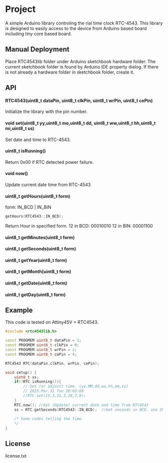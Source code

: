 # Project
A simple Arduino library controling the rial time clock RTC-4543. 
This library is designed to easily access to the device from Arduino based board including tiny core based board.

## Manual Deployment

Place RTC4543lib folder under Arduino sketchbook hardware folder. The current sketchbook folder is found by Arduino IDE property dialog.  If there is not already a hardware folder in sketchbook folder, create it.

## API

#### RTC4543(uint8_t dataPin, uint8_t clkPin, uint8_t wrPin, uint8_t cePin)
Initialize the library with the pin number.

#### void set(uint8_t yy,uint8_t mo,uint8_t dd, uint8_t ww,uint8_t hh,uint8_t mi,uint8_t ss)
Set date and time to RTC-4543.

#### uint8_t isRunning()
Return 0x00 if RTC detected power failure.

#### void now()
Update current date time from RTC-4543

#### uint8_t getHours(uint8_t form)
form: IN_BCD | IN_BIN
```C++
getHours(RTC4543::IN_BCD);
```
Return Hour in specified form.
12 in BCD: 00010010
12 in BIN: 00001100

#### uint8_t getMinutes(uint8_t form)

#### uint8_t getSeconds(uint8_t form)

#### uint8_t getYear(uint8_t form)

#### uint8_t getMonth(uint8_t form)

#### uint8_t getDate(uint8_t form)

#### uint8_t getDay(uint8_t form)


## Example

This code is tested on Attiny45V + RTC4543.

```C++
#include <rtc4543lib.h>

const PROGMEM uint8_t dataPin = 1;
const PROGMEM uint8_t clkPin = 0;
const PROGMEM uint8_t wrPin = 2;
const PROGMEM uint8_t cePin = 4;

RTC4543 RTC(dataPin,clkPin, wrPin, cePin);

void setup() {
	uint8_t ss;
	if(!RTC.isRunning()){
		// Set (or adjust) time. (yy,MM,dd,ww,hh,mm,ss)
		// 2015.Mar.31 Tue 20:03:00
		//RTC.set(15,3,31,3,20,3,0);
	}
	RTC.now(); //Get (Update) current date and time from RTC4543
	ss = RTC.getSeconds(RTC4543::IN_BCD);  //Get seconds in BCD. use IN_BIN for bin value.
    
    /* Some codes telling the time.
    */
}

```

## License
license.txt
